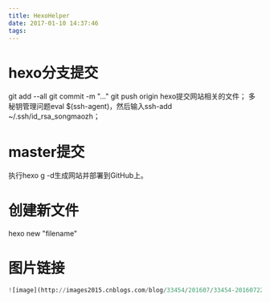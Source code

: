 ```yaml
---
title: HexoHelper
date: 2017-01-10 14:37:46
tags:
---
```


# hexo分支提交
git add --all
git commit -m "..."
git push origin hexo提交网站相关的文件；
多秘钥管理问题eval $(ssh-agent)，然后输入ssh-add ~/.ssh/id_rsa_songmaozh；

# master提交
执行hexo g -d生成网站并部署到GitHub上。

# 创建新文件
hexo new "filename"

# 图片链接
```python
![image](http://images2015.cnblogs.com/blog/33454/201607/33454-20160722105819779-322820644.png)
```
